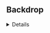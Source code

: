 <h2>Backdrop</h2> 
<details> <summary>Details</summary><br><table>
<thead><tr>
<th>⬛ Arena.png ⬛</th>
</tr></thead><tbody><tr>
<td><img width="882" height="0.1" style="max-width: 100%;"><table><tbody><tr><td><img src="https://raw.githubusercontent.com/jetrotal/easyrpg_layout/main/2000+2003%20RTP/Backdrop/Arena.png">   </td><th>👉</th>  <th> <img src="https://raw.githubusercontent.com/jetrotal/easyrpg_layout/main/2000+2003%20RTP/Backdrop/Arena.png"> </th></tr></tbody></table>  <table>


</table>
<ul>
<strong>STATUS</strong>: Free Slot<br>
<strong>ORIGINALLY FROM</strong>: RPG Maker 2000/2003<br>
<strong>REPLACEMENT AUTHOR</strong>: No Author<br>
<strong>LICENSE</strong>: None<br>
<strong>SOURCES</strong>: None</li>
</ul>

</td>
</tr></tbody></table>

<table>
<thead><tr>
<th>⬛ Bathhouse.png ⬛</th>
</tr></thead><tbody><tr>
<td><img width="882" height="0.1" style="max-width: 100%;"><table><tbody><tr><td><img src="https://raw.githubusercontent.com/jetrotal/easyrpg_layout/main/2000+2003%20RTP/Backdrop/Bathhouse.png">   </td><th>👉</th>  <th> <img src="https://raw.githubusercontent.com/jetrotal/easyrpg_layout/main/2000+2003%20RTP/Backdrop/Bathhouse.png"> </th></tr></tbody></table>  <table>


</table>
<ul>
<strong>STATUS</strong>: Free Slot<br>
<strong>ORIGINALLY FROM</strong>: RPG Maker 2000/2003<br>
<strong>REPLACEMENT AUTHOR</strong>: No Author<br>
<strong>LICENSE</strong>: None<br>
<strong>SOURCES</strong>: None</li>
</ul>

</td>
</tr></tbody></table>

<table>
<thead><tr>
<th>⬛ Beach.png ⬛</th>
</tr></thead><tbody><tr>
<td><img width="882" height="0.1" style="max-width: 100%;"><table><tbody><tr><td><img src="https://raw.githubusercontent.com/jetrotal/easyrpg_layout/main/2000+2003%20RTP/Backdrop/Beach.png">   </td><th>👉</th>  <th> <img src="https://raw.githubusercontent.com/jetrotal/easyrpg_layout/main/2000+2003%20RTP/Backdrop/Beach.png"> </th></tr></tbody></table>  <table>


</table>
<ul>
<strong>STATUS</strong>: Free Slot<br>
<strong>ORIGINALLY FROM</strong>: RPG Maker 2000/2003<br>
<strong>REPLACEMENT AUTHOR</strong>: No Author<br>
<strong>LICENSE</strong>: None<br>
<strong>SOURCES</strong>: None</li>
</ul>

</td>
</tr></tbody></table>

<table>
<thead><tr>
<th>⬛ Bridge.png ⬛</th>
</tr></thead><tbody><tr>
<td><img width="882" height="0.1" style="max-width: 100%;"><table><tbody><tr><td><img src="https://raw.githubusercontent.com/jetrotal/easyrpg_layout/main/2000+2003%20RTP/Backdrop/Bridge.png">   </td><th>👉</th>  <th> <img src="https://raw.githubusercontent.com/jetrotal/easyrpg_layout/main/2000+2003%20RTP/Backdrop/Bridge.png"> </th></tr></tbody></table>  <table>


</table>
<ul>
<strong>STATUS</strong>: Free Slot<br>
<strong>ORIGINALLY FROM</strong>: RPG Maker 2000/2003<br>
<strong>REPLACEMENT AUTHOR</strong>: No Author<br>
<strong>LICENSE</strong>: None<br>
<strong>SOURCES</strong>: None</li>
</ul>

</td>
</tr></tbody></table>

<table>
<thead><tr>
<th>⬛ Castle.png ⬛</th>
</tr></thead><tbody><tr>
<td><img width="882" height="0.1" style="max-width: 100%;"><table><tbody><tr><td><img src="https://raw.githubusercontent.com/jetrotal/easyrpg_layout/main/2000+2003%20RTP/Backdrop/Castle.png">   </td><th>👉</th>  <th> <img src="https://raw.githubusercontent.com/jetrotal/easyrpg_layout/main/2000+2003%20RTP/Backdrop/Castle.png"> </th></tr></tbody></table>  <table>


</table>
<ul>
<strong>STATUS</strong>: Free Slot<br>
<strong>ORIGINALLY FROM</strong>: RPG Maker 2000/2003<br>
<strong>REPLACEMENT AUTHOR</strong>: No Author<br>
<strong>LICENSE</strong>: None<br>
<strong>SOURCES</strong>: None</li>
</ul>

</td>
</tr></tbody></table>

<table>
<thead><tr>
<th>⬛ Desert.png ⬛</th>
</tr></thead><tbody><tr>
<td><img width="882" height="0.1" style="max-width: 100%;"><table><tbody><tr><td><img src="https://raw.githubusercontent.com/jetrotal/easyrpg_layout/main/2000+2003%20RTP/Backdrop/Desert.png">   </td><th>👉</th>  <th> <img src="https://raw.githubusercontent.com/jetrotal/easyrpg_layout/main/2000+2003%20RTP/Backdrop/Desert.png"> </th></tr></tbody></table>  <table>


</table>
<ul>
<strong>STATUS</strong>: Free Slot<br>
<strong>ORIGINALLY FROM</strong>: RPG Maker 2000/2003<br>
<strong>REPLACEMENT AUTHOR</strong>: No Author<br>
<strong>LICENSE</strong>: None<br>
<strong>SOURCES</strong>: None</li>
</ul>

</td>
</tr></tbody></table>

<table>
<thead><tr>
<th>⬛ Downtown.png ⬛</th>
</tr></thead><tbody><tr>
<td><img width="882" height="0.1" style="max-width: 100%;"><table><tbody><tr><td><img src="https://raw.githubusercontent.com/jetrotal/easyrpg_layout/main/2000+2003%20RTP/Backdrop/Downtown.png">   </td><th>👉</th>  <th> <img src="https://raw.githubusercontent.com/jetrotal/easyrpg_layout/main/2000+2003%20RTP/Backdrop/Downtown.png"> </th></tr></tbody></table>  <table>


</table>
<ul>
<strong>STATUS</strong>: Free Slot<br>
<strong>ORIGINALLY FROM</strong>: RPG Maker 2000/2003<br>
<strong>REPLACEMENT AUTHOR</strong>: No Author<br>
<strong>LICENSE</strong>: None<br>
<strong>SOURCES</strong>: None</li>
</ul>

</td>
</tr></tbody></table>

<table>
<thead><tr>
<th>⬛ Dungeon1.png ⬛</th>
</tr></thead><tbody><tr>
<td><img width="882" height="0.1" style="max-width: 100%;"><table><tbody><tr><td><img src="https://raw.githubusercontent.com/jetrotal/easyrpg_layout/main/2000+2003%20RTP/Backdrop/Dungeon1.png">   </td><th>👉</th>  <th> <img src="https://raw.githubusercontent.com/jetrotal/easyrpg_layout/main/2000+2003%20RTP/Backdrop/Dungeon1.png"> </th></tr></tbody></table>  <table>


</table>
<ul>
<strong>STATUS</strong>: Free Slot<br>
<strong>ORIGINALLY FROM</strong>: RPG Maker 2000/2003<br>
<strong>REPLACEMENT AUTHOR</strong>: No Author<br>
<strong>LICENSE</strong>: None<br>
<strong>SOURCES</strong>: None</li>
</ul>

</td>
</tr></tbody></table>

<table>
<thead><tr>
<th>⬛ Dungeon2.png ⬛</th>
</tr></thead><tbody><tr>
<td><img width="882" height="0.1" style="max-width: 100%;"><table><tbody><tr><td><img src="https://raw.githubusercontent.com/jetrotal/easyrpg_layout/main/2000+2003%20RTP/Backdrop/Dungeon2.png">   </td><th>👉</th>  <th> <img src="https://raw.githubusercontent.com/jetrotal/easyrpg_layout/main/2000+2003%20RTP/Backdrop/Dungeon2.png"> </th></tr></tbody></table>  <table>


</table>
<ul>
<strong>STATUS</strong>: Free Slot<br>
<strong>ORIGINALLY FROM</strong>: RPG Maker 2000/2003<br>
<strong>REPLACEMENT AUTHOR</strong>: No Author<br>
<strong>LICENSE</strong>: None<br>
<strong>SOURCES</strong>: None</li>
</ul>

</td>
</tr></tbody></table>

<table>
<thead><tr>
<th>⬛ Dungeon3.png ⬛</th>
</tr></thead><tbody><tr>
<td><img width="882" height="0.1" style="max-width: 100%;"><table><tbody><tr><td><img src="https://raw.githubusercontent.com/jetrotal/easyrpg_layout/main/2000+2003%20RTP/Backdrop/Dungeon3.png">   </td><th>👉</th>  <th> <img src="https://raw.githubusercontent.com/jetrotal/easyrpg_layout/main/2000+2003%20RTP/Backdrop/Dungeon3.png"> </th></tr></tbody></table>  <table>


</table>
<ul>
<strong>STATUS</strong>: Free Slot<br>
<strong>ORIGINALLY FROM</strong>: RPG Maker 2000/2003<br>
<strong>REPLACEMENT AUTHOR</strong>: No Author<br>
<strong>LICENSE</strong>: None<br>
<strong>SOURCES</strong>: None</li>
</ul>

</td>
</tr></tbody></table>

<table>
<thead><tr>
<th>⬛ Dungeon4.png ⬛</th>
</tr></thead><tbody><tr>
<td><img width="882" height="0.1" style="max-width: 100%;"><table><tbody><tr><td><img src="https://raw.githubusercontent.com/jetrotal/easyrpg_layout/main/2000+2003%20RTP/Backdrop/Dungeon4.png">   </td><th>👉</th>  <th> <img src="https://raw.githubusercontent.com/jetrotal/easyrpg_layout/main/2000+2003%20RTP/Backdrop/Dungeon4.png"> </th></tr></tbody></table>  <table>


</table>
<ul>
<strong>STATUS</strong>: Free Slot<br>
<strong>ORIGINALLY FROM</strong>: RPG Maker 2000/2003<br>
<strong>REPLACEMENT AUTHOR</strong>: No Author<br>
<strong>LICENSE</strong>: None<br>
<strong>SOURCES</strong>: None</li>
</ul>

</td>
</tr></tbody></table>

<table>
<thead><tr>
<th>⬛ Dungeon5.png ⬛</th>
</tr></thead><tbody><tr>
<td><img width="882" height="0.1" style="max-width: 100%;"><table><tbody><tr><td><img src="https://raw.githubusercontent.com/jetrotal/easyrpg_layout/main/2000+2003%20RTP/Backdrop/Dungeon5.png">   </td><th>👉</th>  <th> <img src="https://raw.githubusercontent.com/jetrotal/easyrpg_layout/main/2000+2003%20RTP/Backdrop/Dungeon5.png"> </th></tr></tbody></table>  <table>


</table>
<ul>
<strong>STATUS</strong>: Free Slot<br>
<strong>ORIGINALLY FROM</strong>: RPG Maker 2000/2003<br>
<strong>REPLACEMENT AUTHOR</strong>: No Author<br>
<strong>LICENSE</strong>: None<br>
<strong>SOURCES</strong>: None</li>
</ul>

</td>
</tr></tbody></table>

<table>
<thead><tr>
<th>⬛ Dungeon6.png ⬛</th>
</tr></thead><tbody><tr>
<td><img width="882" height="0.1" style="max-width: 100%;"><table><tbody><tr><td><img src="https://raw.githubusercontent.com/jetrotal/easyrpg_layout/main/2000+2003%20RTP/Backdrop/Dungeon6.png">   </td><th>👉</th>  <th> <img src="https://raw.githubusercontent.com/jetrotal/easyrpg_layout/main/2000+2003%20RTP/Backdrop/Dungeon6.png"> </th></tr></tbody></table>  <table>


</table>
<ul>
<strong>STATUS</strong>: Free Slot<br>
<strong>ORIGINALLY FROM</strong>: RPG Maker 2000/2003<br>
<strong>REPLACEMENT AUTHOR</strong>: No Author<br>
<strong>LICENSE</strong>: None<br>
<strong>SOURCES</strong>: None</li>
</ul>

</td>
</tr></tbody></table>

<table>
<thead><tr>
<th>⬛ Forest1.png ⬛</th>
</tr></thead><tbody><tr>
<td><img width="882" height="0.1" style="max-width: 100%;"><table><tbody><tr><td><img src="https://raw.githubusercontent.com/jetrotal/easyrpg_layout/main/2000+2003%20RTP/Backdrop/Forest1.png">   </td><th>👉</th>  <th> <img src="https://raw.githubusercontent.com/jetrotal/easyrpg_layout/main/2000+2003%20RTP/Backdrop/Forest1.png"> </th></tr></tbody></table>  <table>


</table>
<ul>
<strong>STATUS</strong>: Free Slot<br>
<strong>ORIGINALLY FROM</strong>: RPG Maker 2000/2003<br>
<strong>REPLACEMENT AUTHOR</strong>: No Author<br>
<strong>LICENSE</strong>: None<br>
<strong>SOURCES</strong>: None</li>
</ul>

</td>
</tr></tbody></table>

<table>
<thead><tr>
<th>⬛ Forest2.png ⬛</th>
</tr></thead><tbody><tr>
<td><img width="882" height="0.1" style="max-width: 100%;"><table><tbody><tr><td><img src="https://raw.githubusercontent.com/jetrotal/easyrpg_layout/main/2000+2003%20RTP/Backdrop/Forest2.png">   </td><th>👉</th>  <th> <img src="https://raw.githubusercontent.com/jetrotal/easyrpg_layout/main/2000+2003%20RTP/Backdrop/Forest2.png"> </th></tr></tbody></table>  <table>


</table>
<ul>
<strong>STATUS</strong>: Free Slot<br>
<strong>ORIGINALLY FROM</strong>: RPG Maker 2000/2003<br>
<strong>REPLACEMENT AUTHOR</strong>: No Author<br>
<strong>LICENSE</strong>: None<br>
<strong>SOURCES</strong>: None</li>
</ul>

</td>
</tr></tbody></table>

<table>
<thead><tr>
<th>⬛ Grassland.png ⬛</th>
</tr></thead><tbody><tr>
<td><img width="882" height="0.1" style="max-width: 100%;"><table><tbody><tr><td><img src="https://raw.githubusercontent.com/jetrotal/easyrpg_layout/main/2000+2003%20RTP/Backdrop/Grassland.png">   </td><th>👉</th>  <th> <img src="https://raw.githubusercontent.com/jetrotal/easyrpg_layout/main/2000+2003%20RTP/Backdrop/Grassland.png"> </th></tr></tbody></table>  <table>


</table>
<ul>
<strong>STATUS</strong>: Free Slot<br>
<strong>ORIGINALLY FROM</strong>: RPG Maker 2000/2003<br>
<strong>REPLACEMENT AUTHOR</strong>: No Author<br>
<strong>LICENSE</strong>: None<br>
<strong>SOURCES</strong>: None</li>
</ul>

</td>
</tr></tbody></table>

<table>
<thead><tr>
<th>⬛ Graveyard.png ⬛</th>
</tr></thead><tbody><tr>
<td><img width="882" height="0.1" style="max-width: 100%;"><table><tbody><tr><td><img src="https://raw.githubusercontent.com/jetrotal/easyrpg_layout/main/2000+2003%20RTP/Backdrop/Graveyard.png">   </td><th>👉</th>  <th> <img src="https://raw.githubusercontent.com/jetrotal/easyrpg_layout/main/2000+2003%20RTP/Backdrop/Graveyard.png"> </th></tr></tbody></table>  <table>


</table>
<ul>
<strong>STATUS</strong>: Free Slot<br>
<strong>ORIGINALLY FROM</strong>: RPG Maker 2000/2003<br>
<strong>REPLACEMENT AUTHOR</strong>: No Author<br>
<strong>LICENSE</strong>: None<br>
<strong>SOURCES</strong>: None</li>
</ul>

</td>
</tr></tbody></table>

<table>
<thead><tr>
<th>⬛ Mansion.png ⬛</th>
</tr></thead><tbody><tr>
<td><img width="882" height="0.1" style="max-width: 100%;"><table><tbody><tr><td><img src="https://raw.githubusercontent.com/jetrotal/easyrpg_layout/main/2000+2003%20RTP/Backdrop/Mansion.png">   </td><th>👉</th>  <th> <img src="https://raw.githubusercontent.com/jetrotal/easyrpg_layout/main/2000+2003%20RTP/Backdrop/Mansion.png"> </th></tr></tbody></table>  <table>


</table>
<ul>
<strong>STATUS</strong>: Free Slot<br>
<strong>ORIGINALLY FROM</strong>: RPG Maker 2000/2003<br>
<strong>REPLACEMENT AUTHOR</strong>: No Author<br>
<strong>LICENSE</strong>: None<br>
<strong>SOURCES</strong>: None</li>
</ul>

</td>
</tr></tbody></table>

<table>
<thead><tr>
<th>⬛ Mountain Road.png ⬛</th>
</tr></thead><tbody><tr>
<td><img width="882" height="0.1" style="max-width: 100%;"><table><tbody><tr><td><img src="https://raw.githubusercontent.com/jetrotal/easyrpg_layout/main/2000+2003%20RTP/Backdrop/Mountain%20Road.png">   </td><th>👉</th>  <th> <img src="https://raw.githubusercontent.com/jetrotal/easyrpg_layout/main/2000+2003%20RTP/Backdrop/Mountain%20Road.png"> </th></tr></tbody></table>  <table>


</table>
<ul>
<strong>STATUS</strong>: Free Slot<br>
<strong>ORIGINALLY FROM</strong>: RPG Maker 2000/2003<br>
<strong>REPLACEMENT AUTHOR</strong>: No Author<br>
<strong>LICENSE</strong>: None<br>
<strong>SOURCES</strong>: None</li>
</ul>

</td>
</tr></tbody></table>

<table>
<thead><tr>
<th>⬛ MountainPath.png ⬛</th>
</tr></thead><tbody><tr>
<td><img width="882" height="0.1" style="max-width: 100%;"><table><tbody><tr><td><img src="https://raw.githubusercontent.com/jetrotal/easyrpg_layout/main/2000+2003%20RTP/Backdrop/MountainPath.png">   </td><th>👉</th>  <th> <img src="https://raw.githubusercontent.com/jetrotal/easyrpg_layout/main/2000+2003%20RTP/Backdrop/MountainPath.png"> </th></tr></tbody></table>  <table>


</table>
<ul>
<strong>STATUS</strong>: Free Slot<br>
<strong>ORIGINALLY FROM</strong>: RPG Maker 2000/2003<br>
<strong>REPLACEMENT AUTHOR</strong>: No Author<br>
<strong>LICENSE</strong>: None<br>
<strong>SOURCES</strong>: None</li>
</ul>

</td>
</tr></tbody></table>

<table>
<thead><tr>
<th>⬛ Old Town.png ⬛</th>
</tr></thead><tbody><tr>
<td><img width="882" height="0.1" style="max-width: 100%;"><table><tbody><tr><td><img src="https://raw.githubusercontent.com/jetrotal/easyrpg_layout/main/2000+2003%20RTP/Backdrop/Old%20Town.png">   </td><th>👉</th>  <th> <img src="https://raw.githubusercontent.com/jetrotal/easyrpg_layout/main/2000+2003%20RTP/Backdrop/Old%20Town.png"> </th></tr></tbody></table>  <table>


</table>
<ul>
<strong>STATUS</strong>: Free Slot<br>
<strong>ORIGINALLY FROM</strong>: RPG Maker 2000/2003<br>
<strong>REPLACEMENT AUTHOR</strong>: No Author<br>
<strong>LICENSE</strong>: None<br>
<strong>SOURCES</strong>: None</li>
</ul>

</td>
</tr></tbody></table>

<table>
<thead><tr>
<th>⬛ PoisonSwamp.png ⬛</th>
</tr></thead><tbody><tr>
<td><img width="882" height="0.1" style="max-width: 100%;"><table><tbody><tr><td><img src="https://raw.githubusercontent.com/jetrotal/easyrpg_layout/main/2000+2003%20RTP/Backdrop/PoisonSwamp.png">   </td><th>👉</th>  <th> <img src="https://raw.githubusercontent.com/jetrotal/easyrpg_layout/main/2000+2003%20RTP/Backdrop/PoisonSwamp.png"> </th></tr></tbody></table>  <table>


</table>
<ul>
<strong>STATUS</strong>: Free Slot<br>
<strong>ORIGINALLY FROM</strong>: RPG Maker 2000/2003<br>
<strong>REPLACEMENT AUTHOR</strong>: No Author<br>
<strong>LICENSE</strong>: None<br>
<strong>SOURCES</strong>: None</li>
</ul>

</td>
</tr></tbody></table>

<table>
<thead><tr>
<th>⬛ Road.png ⬛</th>
</tr></thead><tbody><tr>
<td><img width="882" height="0.1" style="max-width: 100%;"><table><tbody><tr><td><img src="https://raw.githubusercontent.com/jetrotal/easyrpg_layout/main/2000+2003%20RTP/Backdrop/Road.png">   </td><th>👉</th>  <th> <img src="https://raw.githubusercontent.com/jetrotal/easyrpg_layout/main/2000+2003%20RTP/Backdrop/Road.png"> </th></tr></tbody></table>  <table>


</table>
<ul>
<strong>STATUS</strong>: Free Slot<br>
<strong>ORIGINALLY FROM</strong>: RPG Maker 2000/2003<br>
<strong>REPLACEMENT AUTHOR</strong>: No Author<br>
<strong>LICENSE</strong>: None<br>
<strong>SOURCES</strong>: None</li>
</ul>

</td>
</tr></tbody></table>

<table>
<thead><tr>
<th>⬛ Rocky Road.png ⬛</th>
</tr></thead><tbody><tr>
<td><img width="882" height="0.1" style="max-width: 100%;"><table><tbody><tr><td><img src="https://raw.githubusercontent.com/jetrotal/easyrpg_layout/main/2000+2003%20RTP/Backdrop/Rocky%20Road.png">   </td><th>👉</th>  <th> <img src="https://raw.githubusercontent.com/jetrotal/easyrpg_layout/main/2000+2003%20RTP/Backdrop/Rocky%20Road.png"> </th></tr></tbody></table>  <table>


</table>
<ul>
<strong>STATUS</strong>: Free Slot<br>
<strong>ORIGINALLY FROM</strong>: RPG Maker 2000/2003<br>
<strong>REPLACEMENT AUTHOR</strong>: No Author<br>
<strong>LICENSE</strong>: None<br>
<strong>SOURCES</strong>: None</li>
</ul>

</td>
</tr></tbody></table>

<table>
<thead><tr>
<th>⬛ RockyArea.png ⬛</th>
</tr></thead><tbody><tr>
<td><img width="882" height="0.1" style="max-width: 100%;"><table><tbody><tr><td><img src="https://raw.githubusercontent.com/jetrotal/easyrpg_layout/main/2000+2003%20RTP/Backdrop/RockyArea.png">   </td><th>👉</th>  <th> <img src="https://raw.githubusercontent.com/jetrotal/easyrpg_layout/main/2000+2003%20RTP/Backdrop/RockyArea.png"> </th></tr></tbody></table>  <table>


</table>
<ul>
<strong>STATUS</strong>: Free Slot<br>
<strong>ORIGINALLY FROM</strong>: RPG Maker 2000/2003<br>
<strong>REPLACEMENT AUTHOR</strong>: No Author<br>
<strong>LICENSE</strong>: None<br>
<strong>SOURCES</strong>: None</li>
</ul>

</td>
</tr></tbody></table>

<table>
<thead><tr>
<th>⬛ Ruins.png ⬛</th>
</tr></thead><tbody><tr>
<td><img width="882" height="0.1" style="max-width: 100%;"><table><tbody><tr><td><img src="https://raw.githubusercontent.com/jetrotal/easyrpg_layout/main/2000+2003%20RTP/Backdrop/Ruins.png">   </td><th>👉</th>  <th> <img src="https://raw.githubusercontent.com/jetrotal/easyrpg_layout/main/2000+2003%20RTP/Backdrop/Ruins.png"> </th></tr></tbody></table>  <table>


</table>
<ul>
<strong>STATUS</strong>: Free Slot<br>
<strong>ORIGINALLY FROM</strong>: RPG Maker 2000/2003<br>
<strong>REPLACEMENT AUTHOR</strong>: No Author<br>
<strong>LICENSE</strong>: None<br>
<strong>SOURCES</strong>: None</li>
</ul>

</td>
</tr></tbody></table>

<table>
<thead><tr>
<th>⬛ Ruins1.png ⬛</th>
</tr></thead><tbody><tr>
<td><img width="882" height="0.1" style="max-width: 100%;"><table><tbody><tr><td><img src="https://raw.githubusercontent.com/jetrotal/easyrpg_layout/main/2000+2003%20RTP/Backdrop/Ruins1.png">   </td><th>👉</th>  <th> <img src="https://raw.githubusercontent.com/jetrotal/easyrpg_layout/main/2000+2003%20RTP/Backdrop/Ruins1.png"> </th></tr></tbody></table>  <table>


</table>
<ul>
<strong>STATUS</strong>: Free Slot<br>
<strong>ORIGINALLY FROM</strong>: RPG Maker 2000/2003<br>
<strong>REPLACEMENT AUTHOR</strong>: No Author<br>
<strong>LICENSE</strong>: None<br>
<strong>SOURCES</strong>: None</li>
</ul>

</td>
</tr></tbody></table>

<table>
<thead><tr>
<th>⬛ Ruins2.png ⬛</th>
</tr></thead><tbody><tr>
<td><img width="882" height="0.1" style="max-width: 100%;"><table><tbody><tr><td><img src="https://raw.githubusercontent.com/jetrotal/easyrpg_layout/main/2000+2003%20RTP/Backdrop/Ruins2.png">   </td><th>👉</th>  <th> <img src="https://raw.githubusercontent.com/jetrotal/easyrpg_layout/main/2000+2003%20RTP/Backdrop/Ruins2.png"> </th></tr></tbody></table>  <table>


</table>
<ul>
<strong>STATUS</strong>: Free Slot<br>
<strong>ORIGINALLY FROM</strong>: RPG Maker 2000/2003<br>
<strong>REPLACEMENT AUTHOR</strong>: No Author<br>
<strong>LICENSE</strong>: None<br>
<strong>SOURCES</strong>: None</li>
</ul>

</td>
</tr></tbody></table>

<table>
<thead><tr>
<th>⬛ SandyBeach.png ⬛</th>
</tr></thead><tbody><tr>
<td><img width="882" height="0.1" style="max-width: 100%;"><table><tbody><tr><td><img src="https://raw.githubusercontent.com/jetrotal/easyrpg_layout/main/2000+2003%20RTP/Backdrop/SandyBeach.png">   </td><th>👉</th>  <th> <img src="https://raw.githubusercontent.com/jetrotal/easyrpg_layout/main/2000+2003%20RTP/Backdrop/SandyBeach.png"> </th></tr></tbody></table>  <table>


</table>
<ul>
<strong>STATUS</strong>: Free Slot<br>
<strong>ORIGINALLY FROM</strong>: RPG Maker 2000/2003<br>
<strong>REPLACEMENT AUTHOR</strong>: No Author<br>
<strong>LICENSE</strong>: None<br>
<strong>SOURCES</strong>: None</li>
</ul>

</td>
</tr></tbody></table>

<table>
<thead><tr>
<th>⬛ Sea.png ⬛</th>
</tr></thead><tbody><tr>
<td><img width="882" height="0.1" style="max-width: 100%;"><table><tbody><tr><td><img src="https://raw.githubusercontent.com/jetrotal/easyrpg_layout/main/2000+2003%20RTP/Backdrop/Sea.png">   </td><th>👉</th>  <th> <img src="https://raw.githubusercontent.com/jetrotal/easyrpg_layout/main/2000+2003%20RTP/Backdrop/Sea.png"> </th></tr></tbody></table>  <table>


</table>
<ul>
<strong>STATUS</strong>: Free Slot<br>
<strong>ORIGINALLY FROM</strong>: RPG Maker 2000/2003<br>
<strong>REPLACEMENT AUTHOR</strong>: No Author<br>
<strong>LICENSE</strong>: None<br>
<strong>SOURCES</strong>: None</li>
</ul>

</td>
</tr></tbody></table>

<table>
<thead><tr>
<th>⬛ Ship.png ⬛</th>
</tr></thead><tbody><tr>
<td><img width="882" height="0.1" style="max-width: 100%;"><table><tbody><tr><td><img src="https://raw.githubusercontent.com/jetrotal/easyrpg_layout/main/2000+2003%20RTP/Backdrop/Ship.png">   </td><th>👉</th>  <th> <img src="https://raw.githubusercontent.com/jetrotal/easyrpg_layout/main/2000+2003%20RTP/Backdrop/Ship.png"> </th></tr></tbody></table>  <table>


</table>
<ul>
<strong>STATUS</strong>: Free Slot<br>
<strong>ORIGINALLY FROM</strong>: RPG Maker 2000/2003<br>
<strong>REPLACEMENT AUTHOR</strong>: No Author<br>
<strong>LICENSE</strong>: None<br>
<strong>SOURCES</strong>: None</li>
</ul>

</td>
</tr></tbody></table>

<table>
<thead><tr>
<th>⬛ ShipDeck.png ⬛</th>
</tr></thead><tbody><tr>
<td><img width="882" height="0.1" style="max-width: 100%;"><table><tbody><tr><td><img src="https://raw.githubusercontent.com/jetrotal/easyrpg_layout/main/2000+2003%20RTP/Backdrop/ShipDeck.png">   </td><th>👉</th>  <th> <img src="https://raw.githubusercontent.com/jetrotal/easyrpg_layout/main/2000+2003%20RTP/Backdrop/ShipDeck.png"> </th></tr></tbody></table>  <table>


</table>
<ul>
<strong>STATUS</strong>: Free Slot<br>
<strong>ORIGINALLY FROM</strong>: RPG Maker 2000/2003<br>
<strong>REPLACEMENT AUTHOR</strong>: No Author<br>
<strong>LICENSE</strong>: None<br>
<strong>SOURCES</strong>: None</li>
</ul>

</td>
</tr></tbody></table>

<table>
<thead><tr>
<th>⬛ Shrine.png ⬛</th>
</tr></thead><tbody><tr>
<td><img width="882" height="0.1" style="max-width: 100%;"><table><tbody><tr><td><img src="https://raw.githubusercontent.com/jetrotal/easyrpg_layout/main/2000+2003%20RTP/Backdrop/Shrine.png">   </td><th>👉</th>  <th> <img src="https://raw.githubusercontent.com/jetrotal/easyrpg_layout/main/2000+2003%20RTP/Backdrop/Shrine.png"> </th></tr></tbody></table>  <table>


</table>
<ul>
<strong>STATUS</strong>: Free Slot<br>
<strong>ORIGINALLY FROM</strong>: RPG Maker 2000/2003<br>
<strong>REPLACEMENT AUTHOR</strong>: No Author<br>
<strong>LICENSE</strong>: None<br>
<strong>SOURCES</strong>: None</li>
</ul>

</td>
</tr></tbody></table>

<table>
<thead><tr>
<th>⬛ Sky.png ⬛</th>
</tr></thead><tbody><tr>
<td><img width="882" height="0.1" style="max-width: 100%;"><table><tbody><tr><td><img src="https://raw.githubusercontent.com/jetrotal/easyrpg_layout/main/2000+2003%20RTP/Backdrop/Sky.png">   </td><th>👉</th>  <th> <img src="https://raw.githubusercontent.com/jetrotal/easyrpg_layout/main/2000+2003%20RTP/Backdrop/Sky.png"> </th></tr></tbody></table>  <table>


</table>
<ul>
<strong>STATUS</strong>: Free Slot<br>
<strong>ORIGINALLY FROM</strong>: RPG Maker 2000/2003<br>
<strong>REPLACEMENT AUTHOR</strong>: No Author<br>
<strong>LICENSE</strong>: None<br>
<strong>SOURCES</strong>: None</li>
</ul>

</td>
</tr></tbody></table>

<table>
<thead><tr>
<th>⬛ Snow Field.png ⬛</th>
</tr></thead><tbody><tr>
<td><img width="882" height="0.1" style="max-width: 100%;"><table><tbody><tr><td><img src="https://raw.githubusercontent.com/jetrotal/easyrpg_layout/main/2000+2003%20RTP/Backdrop/Snow%20Field.png">   </td><th>👉</th>  <th> <img src="https://raw.githubusercontent.com/jetrotal/easyrpg_layout/main/2000+2003%20RTP/Backdrop/Snow%20Field.png"> </th></tr></tbody></table>  <table>


</table>
<ul>
<strong>STATUS</strong>: Free Slot<br>
<strong>ORIGINALLY FROM</strong>: RPG Maker 2000/2003<br>
<strong>REPLACEMENT AUTHOR</strong>: No Author<br>
<strong>LICENSE</strong>: None<br>
<strong>SOURCES</strong>: None</li>
</ul>

</td>
</tr></tbody></table>

<table>
<thead><tr>
<th>⬛ Snowfield.png ⬛</th>
</tr></thead><tbody><tr>
<td><img width="882" height="0.1" style="max-width: 100%;"><table><tbody><tr><td><img src="https://raw.githubusercontent.com/jetrotal/easyrpg_layout/main/2000+2003%20RTP/Backdrop/Snowfield.png">   </td><th>👉</th>  <th> <img src="https://raw.githubusercontent.com/jetrotal/easyrpg_layout/main/2000+2003%20RTP/Backdrop/Snowfield.png"> </th></tr></tbody></table>  <table>


</table>
<ul>
<strong>STATUS</strong>: Free Slot<br>
<strong>ORIGINALLY FROM</strong>: RPG Maker 2000/2003<br>
<strong>REPLACEMENT AUTHOR</strong>: No Author<br>
<strong>LICENSE</strong>: None<br>
<strong>SOURCES</strong>: None</li>
</ul>

</td>
</tr></tbody></table>

<table>
<thead><tr>
<th>⬛ Space.png ⬛</th>
</tr></thead><tbody><tr>
<td><img width="882" height="0.1" style="max-width: 100%;"><table><tbody><tr><td><img src="https://raw.githubusercontent.com/jetrotal/easyrpg_layout/main/2000+2003%20RTP/Backdrop/Space.png">   </td><th>👉</th>  <th> <img src="https://raw.githubusercontent.com/jetrotal/easyrpg_layout/main/2000+2003%20RTP/Backdrop/Space.png"> </th></tr></tbody></table>  <table>


</table>
<ul>
<strong>STATUS</strong>: Free Slot<br>
<strong>ORIGINALLY FROM</strong>: RPG Maker 2000/2003<br>
<strong>REPLACEMENT AUTHOR</strong>: No Author<br>
<strong>LICENSE</strong>: None<br>
<strong>SOURCES</strong>: None</li>
</ul>

</td>
</tr></tbody></table>

<table>
<thead><tr>
<th>⬛ StrangeSpace.png ⬛</th>
</tr></thead><tbody><tr>
<td><img width="882" height="0.1" style="max-width: 100%;"><table><tbody><tr><td><img src="https://raw.githubusercontent.com/jetrotal/easyrpg_layout/main/2000+2003%20RTP/Backdrop/StrangeSpace.png">   </td><th>👉</th>  <th> <img src="https://raw.githubusercontent.com/jetrotal/easyrpg_layout/main/2000+2003%20RTP/Backdrop/StrangeSpace.png"> </th></tr></tbody></table>  <table>


</table>
<ul>
<strong>STATUS</strong>: Free Slot<br>
<strong>ORIGINALLY FROM</strong>: RPG Maker 2000/2003<br>
<strong>REPLACEMENT AUTHOR</strong>: No Author<br>
<strong>LICENSE</strong>: None<br>
<strong>SOURCES</strong>: None</li>
</ul>

</td>
</tr></tbody></table>

<table>
<thead><tr>
<th>⬛ Swamp.png ⬛</th>
</tr></thead><tbody><tr>
<td><img width="882" height="0.1" style="max-width: 100%;"><table><tbody><tr><td><img src="https://raw.githubusercontent.com/jetrotal/easyrpg_layout/main/2000+2003%20RTP/Backdrop/Swamp.png">   </td><th>👉</th>  <th> <img src="https://raw.githubusercontent.com/jetrotal/easyrpg_layout/main/2000+2003%20RTP/Backdrop/Swamp.png"> </th></tr></tbody></table>  <table>


</table>
<ul>
<strong>STATUS</strong>: Free Slot<br>
<strong>ORIGINALLY FROM</strong>: RPG Maker 2000/2003<br>
<strong>REPLACEMENT AUTHOR</strong>: No Author<br>
<strong>LICENSE</strong>: None<br>
<strong>SOURCES</strong>: None</li>
</ul>

</td>
</tr></tbody></table>

<table>
<thead><tr>
<th>⬛ Temple1.png ⬛</th>
</tr></thead><tbody><tr>
<td><img width="882" height="0.1" style="max-width: 100%;"><table><tbody><tr><td><img src="https://raw.githubusercontent.com/jetrotal/easyrpg_layout/main/2000+2003%20RTP/Backdrop/Temple1.png">   </td><th>👉</th>  <th> <img src="https://raw.githubusercontent.com/jetrotal/easyrpg_layout/main/2000+2003%20RTP/Backdrop/Temple1.png"> </th></tr></tbody></table>  <table>


</table>
<ul>
<strong>STATUS</strong>: Free Slot<br>
<strong>ORIGINALLY FROM</strong>: RPG Maker 2000/2003<br>
<strong>REPLACEMENT AUTHOR</strong>: No Author<br>
<strong>LICENSE</strong>: None<br>
<strong>SOURCES</strong>: None</li>
</ul>

</td>
</tr></tbody></table>

<table>
<thead><tr>
<th>⬛ Temple2.png ⬛</th>
</tr></thead><tbody><tr>
<td><img width="882" height="0.1" style="max-width: 100%;"><table><tbody><tr><td><img src="https://raw.githubusercontent.com/jetrotal/easyrpg_layout/main/2000+2003%20RTP/Backdrop/Temple2.png">   </td><th>👉</th>  <th> <img src="https://raw.githubusercontent.com/jetrotal/easyrpg_layout/main/2000+2003%20RTP/Backdrop/Temple2.png"> </th></tr></tbody></table>  <table>


</table>
<ul>
<strong>STATUS</strong>: Free Slot<br>
<strong>ORIGINALLY FROM</strong>: RPG Maker 2000/2003<br>
<strong>REPLACEMENT AUTHOR</strong>: No Author<br>
<strong>LICENSE</strong>: None<br>
<strong>SOURCES</strong>: None</li>
</ul>

</td>
</tr></tbody></table>

<table>
<thead><tr>
<th>⬛ Throne.png ⬛</th>
</tr></thead><tbody><tr>
<td><img width="882" height="0.1" style="max-width: 100%;"><table><tbody><tr><td><img src="https://raw.githubusercontent.com/jetrotal/easyrpg_layout/main/2000+2003%20RTP/Backdrop/Throne.png">   </td><th>👉</th>  <th> <img src="https://raw.githubusercontent.com/jetrotal/easyrpg_layout/main/2000+2003%20RTP/Backdrop/Throne.png"> </th></tr></tbody></table>  <table>


</table>
<ul>
<strong>STATUS</strong>: Free Slot<br>
<strong>ORIGINALLY FROM</strong>: RPG Maker 2000/2003<br>
<strong>REPLACEMENT AUTHOR</strong>: No Author<br>
<strong>LICENSE</strong>: None<br>
<strong>SOURCES</strong>: None</li>
</ul>

</td>
</tr></tbody></table>

<table>
<thead><tr>
<th>⬛ Town.png ⬛</th>
</tr></thead><tbody><tr>
<td><img width="882" height="0.1" style="max-width: 100%;"><table><tbody><tr><td><img src="https://raw.githubusercontent.com/jetrotal/easyrpg_layout/main/2000+2003%20RTP/Backdrop/Town.png">   </td><th>👉</th>  <th> <img src="https://raw.githubusercontent.com/jetrotal/easyrpg_layout/main/2000+2003%20RTP/Backdrop/Town.png"> </th></tr></tbody></table>  <table>


</table>
<ul>
<strong>STATUS</strong>: Free Slot<br>
<strong>ORIGINALLY FROM</strong>: RPG Maker 2000/2003<br>
<strong>REPLACEMENT AUTHOR</strong>: No Author<br>
<strong>LICENSE</strong>: None<br>
<strong>SOURCES</strong>: None</li>
</ul>

</td>
</tr></tbody></table>

<table>
<thead><tr>
<th>⬛ Universe.png ⬛</th>
</tr></thead><tbody><tr>
<td><img width="882" height="0.1" style="max-width: 100%;"><table><tbody><tr><td><img src="https://raw.githubusercontent.com/jetrotal/easyrpg_layout/main/2000+2003%20RTP/Backdrop/Universe.png">   </td><th>👉</th>  <th> <img src="https://raw.githubusercontent.com/jetrotal/easyrpg_layout/main/2000+2003%20RTP/Backdrop/Universe.png"> </th></tr></tbody></table>  <table>


</table>
<ul>
<strong>STATUS</strong>: Free Slot<br>
<strong>ORIGINALLY FROM</strong>: RPG Maker 2000/2003<br>
<strong>REPLACEMENT AUTHOR</strong>: No Author<br>
<strong>LICENSE</strong>: None<br>
<strong>SOURCES</strong>: None</li>
</ul>

</td>
</tr></tbody></table>

<table>
<thead><tr>
<th>⬛ Wasteland.png ⬛</th>
</tr></thead><tbody><tr>
<td><img width="882" height="0.1" style="max-width: 100%;"><table><tbody><tr><td><img src="https://raw.githubusercontent.com/jetrotal/easyrpg_layout/main/2000+2003%20RTP/Backdrop/Wasteland.png">   </td><th>👉</th>  <th> <img src="https://raw.githubusercontent.com/jetrotal/easyrpg_layout/main/2000+2003%20RTP/Backdrop/Wasteland.png"> </th></tr></tbody></table>  <table>


</table>
<ul>
<strong>STATUS</strong>: Free Slot<br>
<strong>ORIGINALLY FROM</strong>: RPG Maker 2000/2003<br>
<strong>REPLACEMENT AUTHOR</strong>: No Author<br>
<strong>LICENSE</strong>: None<br>
<strong>SOURCES</strong>: None</li>
</ul>

</td>
</tr></tbody></table>

</details><br>
